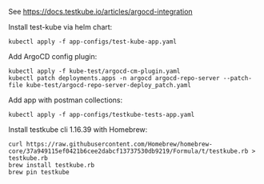 
See https://docs.testkube.io/articles/argocd-integration

Install test-kube via helm chart:
```shell
kubectl apply -f app-configs/test-kube-app.yaml
````
Add ArgoCD config plugin: 
```shell   
kubectl apply -f kube-test/argocd-cm-plugin.yaml
kubectl patch deployments.apps -n argocd argocd-repo-server --patch-file kube-test/argocd-repo-server-deploy_patch.yaml 
```
Add app with postman collections:
```shell   
kubectl apply -f app-configs/testkube-tests-app.yaml
```
Install testkube cli 1.16.39 with Homebrew:
```shell 
curl https://raw.githubusercontent.com/Homebrew/homebrew-core/37a949115ef0421b6cee2dabcf13737530db9219/Formula/t/testkube.rb > testkube.rb
brew install testkube.rb
brew pin testkube
```
